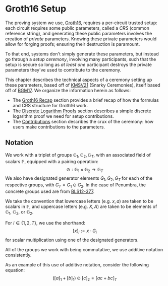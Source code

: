 # Groth16 Setup

The proving system we use, [Groth16](https://eprint.iacr.org/2016/260),
requires a per-circuit trusted setup: each circuit requires some public
parameters, called a *CRS* (common reference string), and generating
these public parameters involves the creation of *private* parameters.
Knowing these private parameters would allow for forging proofs;
ensuring their destruction is paramount.

To that end, systems don't simply generate these parameters,
but instead go through a *setup ceremony*, involving many participants,
such that the setup is secure so long as *at least one* participant
destroys the private parameters they've used to contribute to the ceremony.

This chapter describes the technical aspects of a ceremony
setting up these parameters, based off of
[KMSV21](https://eprint.iacr.org/2021/219) (Snarky Ceremonies),
itself based off of [BGM17](https://eprint.iacr.org/2017/1050).
We organize the information herein as follows:
- The [Groth16 Recap](./setup/groth16_recap.md) section provides a brief recap of how the formulas and CRS structure for Groth16 work.
- The [Discrete Logarithm Proofs](./setup/dlog_proofs.md) section describes a simple discrete logarithm proof we need for setup contributions.
- The [Contributions](./setup/contributions.md) section describes
the crux of the ceremony: how users make contributions to the parameters.

## Notation

We work with a triplet of groups $\mathbb{G}_1, \mathbb{G}_2, \mathbb{G}_T$, with an associated field of scalars $\mathbb{F}$, equipped with a pairing operation:
$$
\odot : \mathbb{G}_1 \times \mathbb{G}_2 \to \mathbb{G}_T
$$
We also have designated generator elements $G_1, G_2, G_T$
for each of the respective groups, with $G_T = G_1 \odot G_2$.
In the case of Penumbra, the concrete groups used are from [BLS12-377](https://neuromancer.sk/std/bls/BLS12-377).

We take the convention that lowercase letters (e.g. $x, a$)
are taken to be scalars in $\mathbb{F}$,
and uppercase letters (e.g. $X, A$) are taken to be elements
of $\mathbb{G}_1$, $\mathbb{G}_2$, or $\mathbb{G}_2$.

For $i \in \{1, 2, T\}$, we use the shorthand:
$$
[x]_i := x \cdot G_i
$$
for scalar multiplication using one of the designated
generators.

All of the groups we work with being commutative, we use
additive notation consistently.

As an example of this use of additive notation,
consider the following equation:
$$
([a]_1 + [b]_1) \odot [c]_2 = [ac + bc]_T
$$

